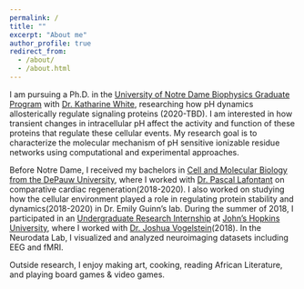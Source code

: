 ```yaml
---
permalink: /
title: ""
excerpt: "About me"
author_profile: true
redirect_from: 
  - /about/
  - /about.html
---
```


I am pursuing a Ph.D. in the [University of Notre Dame Biophysics Graduate Program](https://biophysics.nd.edu) with [Dr. Katharine White](https://sites.nd.edu/whitelab/lab-members/katharine-white/), researching how pH dynamics allosterically regulate signaling proteins (2020-TBD). I am interested in how transient changes in intracellular pH affect the activity and function of these proteins that regulate these cellular events. My research goal is to characterize the molecular mechanism of pH sensitive ionizable residue networks using computational and experimental approaches. 

Before Notre Dame, I received my bachelors in [Cell and Molecular Biology from the DePauw University](https://www.depauw.edu/academics/departments-programs/biology/), where I worked with [Dr. Pascal Lafontant](https://sites.google.com/depauw.edu/lafontantlab/home) on comparative cardiac regeneration(2018-2020). I also worked on studying how the cellular environment played a role in regulating protein stability and dynamics(2018-2020) in Dr. Emily Guinn’s lab. During the summer of 2018, I participated in an [Undergraduate Research Internship](https://neurodata.io/about/alum.html) at [John’s Hopkins University](https://neurodata.io), where I worked with [Dr. Joshua Vogelstein](https://neurodata.io/about/jovo/)(2018). In the Neurodata Lab, I visualized and analyzed neuroimaging datasets including EEG and fMRI. 

Outside research, I enjoy making art, cooking, reading African Literature, and playing board games & video games.

